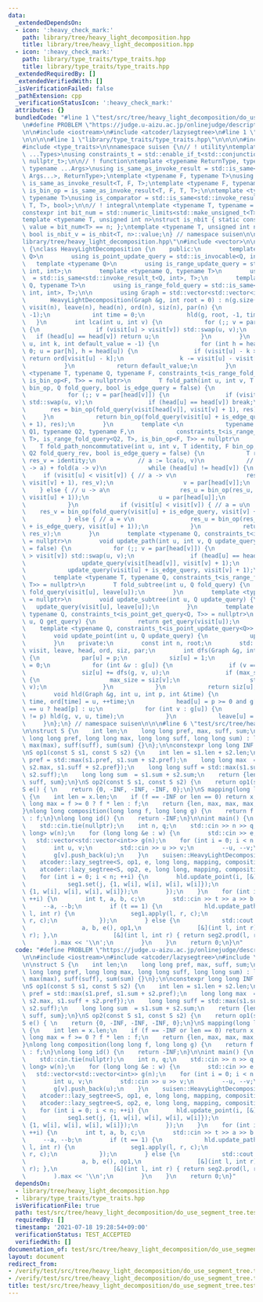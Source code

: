 ```yaml
---
data:
  _extendedDependsOn:
  - icon: ':heavy_check_mark:'
    path: library/tree/heavy_light_decomposition.hpp
    title: library/tree/heavy_light_decomposition.hpp
  - icon: ':heavy_check_mark:'
    path: library/type_traits/type_traits.hpp
    title: library/type_traits/type_traits.hpp
  _extendedRequiredBy: []
  _extendedVerifiedWith: []
  _isVerificationFailed: false
  _pathExtension: cpp
  _verificationStatusIcon: ':heavy_check_mark:'
  attributes: {}
  bundledCode: "#line 1 \"test/src/tree/heavy_light_decomposition/do_use_segment_tree.test.cpp\"\
    \n#define PROBLEM \"https://judge.u-aizu.ac.jp/onlinejudge/description.jsp?id=2450\"\
    \n\n#include <iostream>\n#include <atcoder/lazysegtree>\n#line 1 \"library/tree/heavy_light_decomposition.hpp\"\
    \n\n\n\n#line 1 \"library/type_traits/type_traits.hpp\"\n\n\n\n#include <limits>\n\
    #include <type_traits>\n\nnamespace suisen {\n// ! utility\ntemplate <typename\
    \ ...Types>\nusing constraints_t = std::enable_if_t<std::conjunction_v<Types...>,\
    \ nullptr_t>;\n\n// ! function\ntemplate <typename ReturnType, typename Callable,\
    \ typename ...Args>\nusing is_same_as_invoke_result = std::is_same<std::invoke_result_t<Callable,\
    \ Args...>, ReturnType>;\ntemplate <typename F, typename T>\nusing is_uni_op =\
    \ is_same_as_invoke_result<T, F, T>;\ntemplate <typename F, typename T>\nusing\
    \ is_bin_op = is_same_as_invoke_result<T, F, T, T>;\n\ntemplate <typename Comparator,\
    \ typename T>\nusing is_comparator = std::is_same<std::invoke_result_t<Comparator,\
    \ T, T>, bool>;\n\n// ! integral\ntemplate <typename T, typename = constraints_t<std::is_integral<T>>>\n\
    constexpr int bit_num = std::numeric_limits<std::make_unsigned_t<T>>::digits;\n\
    template <typename T, unsigned int n>\nstruct is_nbit { static constexpr bool\
    \ value = bit_num<T> == n; };\ntemplate <typename T, unsigned int n>\nstatic constexpr\
    \ bool is_nbit_v = is_nbit<T, n>::value;\n} // namespace suisen\n\n\n#line 5 \"\
    library/tree/heavy_light_decomposition.hpp\"\n#include <vector>\n\nnamespace suisen\
    \ {\nclass HeavyLightDecomposition {\n    public:\n        template <typename\
    \ Q>\n        using is_point_update_query = std::is_invocable<Q, int>;\n     \
    \   template <typename Q>\n        using is_range_update_query = std::is_invocable<Q,\
    \ int, int>;\n        template <typename Q, typename T>\n        using is_point_get_query\
    \  = std::is_same<std::invoke_result_t<Q, int>, T>;\n        template <typename\
    \ Q, typename T>\n        using is_range_fold_query = std::is_same<std::invoke_result_t<Q,\
    \ int, int>, T>;\n\n        using Graph = std::vector<std::vector<int>>;\n\n \
    \       HeavyLightDecomposition(Graph &g, int root = 0) : n(g.size()), root(root),\
    \ visit(n), leave(n), head(n), ord(n), siz(n), par(n) {\n            dfs(g, root,\
    \ -1);\n            int time = 0;\n            hld(g, root, -1, time);\n     \
    \   }\n        int lca(int u, int v) {\n            for (;; v = par[head[v]])\
    \ {\n                if (visit[u] > visit[v]) std::swap(u, v);\n             \
    \   if (head[u] == head[v]) return u;\n            }\n        }\n        int la(int\
    \ u, int k, int default_value = -1) {\n            for (int h = head[u]; u >=\
    \ 0; u = par[h], h = head[u]) {\n                if (visit[u] - k >= visit[h])\
    \ return ord[visit[u] - k];\n                k -= visit[u] - visit[h] + 1;\n \
    \           }\n            return default_value;\n        }\n        template\
    \ <typename T, typename Q, typename F, constraints_t<is_range_fold_query<Q, T>,\
    \ is_bin_op<F, T>> = nullptr>\n        T fold_path(int u, int v, T identity, F\
    \ bin_op, Q fold_query, bool is_edge_query = false) {\n            T res = identity;\n\
    \            for (;; v = par[head[v]]) {\n                if (visit[u] > visit[v])\
    \ std::swap(u, v);\n                if (head[u] == head[v]) break;\n         \
    \       res = bin_op(fold_query(visit[head[v]], visit[v] + 1), res);\n       \
    \     }\n            return bin_op(fold_query(visit[u] + is_edge_query, visit[v]\
    \ + 1), res);\n        }\n        template <\n            typename T, typename\
    \ Q1, typename Q2, typename F,\n            constraints_t<is_range_fold_query<Q1,\
    \ T>, is_range_fold_query<Q2, T>, is_bin_op<F, T>> = nullptr\n        >\n    \
    \    T fold_path_noncommutative(int u, int v, T identity, F bin_op, Q1 fold_query,\
    \ Q2 fold_query_rev, bool is_edge_query = false) {\n            T res_u = identity,\
    \ res_v = identity;\n            // a := lca(u, v)\n            // res = fold(u\
    \ -> a) + fold(a -> v)\n            while (head[u] != head[v]) {\n           \
    \     if (visit[u] < visit[v]) { // a -> v\n                    res_v = bin_op(fold_query(visit[head[v]],\
    \ visit[v] + 1), res_v);\n                    v = par[head[v]];\n            \
    \    } else { // u -> a\n                    res_u = bin_op(res_u, fold_query_rev(visit[head[u]],\
    \ visit[u] + 1));\n                    u = par[head[u]];\n                }\n\
    \            }\n            if (visit[u] < visit[v]) { // a = u\n            \
    \    res_v = bin_op(fold_query(visit[u] + is_edge_query, visit[v] + 1), res_v);\n\
    \            } else { // a = v\n                res_u = bin_op(res_u, fold_query_rev(visit[v]\
    \ + is_edge_query, visit[u] + 1));\n            }\n            return bin_op(res_u,\
    \ res_v);\n        }\n        template <typename Q, constraints_t<is_range_update_query<Q>>\
    \ = nullptr>\n        void update_path(int u, int v, Q update_query, bool is_edge_query\
    \ = false) {\n            for (;; v = par[head[v]]) {\n                if (visit[u]\
    \ > visit[v]) std::swap(u, v);\n                if (head[u] == head[v]) break;\n\
    \                update_query(visit[head[v]], visit[v] + 1);\n            }\n\
    \            update_query(visit[u] + is_edge_query, visit[v] + 1);\n        }\n\
    \        template <typename T, typename Q, constraints_t<is_range_fold_query<Q,\
    \ T>> = nullptr>\n        T fold_subtree(int u, Q fold_query) {\n            return\
    \ fold_query(visit[u], leave[u]);\n        }\n        template <typename Q, constraints_t<is_range_update_query<Q>>\
    \ = nullptr>\n        void update_subtree(int u, Q update_query) {\n         \
    \   update_query(visit[u], leave[u]);\n        }\n        template <typename T,\
    \ typename Q, constraints_t<is_point_get_query<Q, T>> = nullptr>\n        T get_point(int\
    \ u, Q get_query) {\n            return get_query(visit[u]);\n        }\n    \
    \    template <typename Q, constraints_t<is_point_update_query<Q>> = nullptr>\n\
    \        void update_point(int u, Q update_query) {\n            update_query(visit[u]);\n\
    \        }\n    private:\n        const int n, root;\n        std::vector<int>\
    \ visit, leave, head, ord, siz, par;\n        int dfs(Graph &g, int u, int p)\
    \ {\n            par[u] = p;\n            siz[u] = 1;\n            int max_size\
    \ = 0;\n            for (int &v : g[u]) {\n                if (v == p) continue;\n\
    \                siz[u] += dfs(g, v, u);\n                if (max_size < siz[v])\
    \ {\n                    max_size = siz[v];\n                    std::swap(g[u].front(),\
    \ v);\n                }\n            }\n            return siz[u];\n        }\n\
    \        void hld(Graph &g, int u, int p, int &time) {\n            visit[u] =\
    \ time, ord[time] = u, ++time;\n            head[u] = p >= 0 and g[p].front()\
    \ == u ? head[p] : u;\n            for (int v : g[u]) {\n                if (v\
    \ != p) hld(g, v, u, time);\n            }\n            leave[u] = time;\n   \
    \     }\n};\n} // namespace suisen\n\n\n#line 6 \"test/src/tree/heavy_light_decomposition/do_use_segment_tree.test.cpp\"\
    \n\nstruct S {\n    int len;\n    long long pref, max, suff, sum;\n    S(int len,\
    \ long long pref, long long max, long long suff, long long sum) : len(len), pref(pref),\
    \ max(max), suff(suff), sum(sum) {}\n};\n\nconstexpr long long INF = std::numeric_limits<int>::max();\n\
    \nS op1(const S s1, const S s2) {\n    int len = s1.len + s2.len;\n    long long\
    \ pref = std::max(s1.pref, s1.sum + s2.pref);\n    long long max  = std::max({s1.max,\
    \ s2.max, s1.suff + s2.pref});\n    long long suff = std::max(s1.suff + s2.sum,\
    \ s2.suff);\n    long long sum  = s1.sum + s2.sum;\n    return {len, pref, max,\
    \ suff, sum};\n}\nS op2(const S s1, const S s2) {\n    return op1(s2, s1);\n}\n\
    S e() { \n    return {0, -INF, -INF, -INF, 0};\n}\nS mapping(long long f, S x)\
    \ {\n    int len = x.len;\n    if (f == -INF or len == 0) return x;\n    long\
    \ long max = f >= 0 ? f * len : f;\n    return {len, max, max, max, f * len};\n\
    }\nlong long composition(long long f, long long g) {\n    return f == -INF ? g\
    \ : f;\n}\nlong long id() {\n    return -INF;\n}\n\nint main() {\n    std::ios::sync_with_stdio(false);\n\
    \    std::cin.tie(nullptr);\n    int n, q;\n    std::cin >> n >> q;\n    std::vector<long\
    \ long> w(n);\n    for (long long &e : w) {\n        std::cin >> e;\n    }\n \
    \   std::vector<std::vector<int>> g(n);\n    for (int i = 0; i < n - 1; ++i) {\n\
    \        int u, v;\n        std::cin >> u >> v;\n        --u, --v;\n        g[u].push_back(v);\n\
    \        g[v].push_back(u);\n    }\n    suisen::HeavyLightDecomposition hld(g);\n\
    \    atcoder::lazy_segtree<S, op1, e, long long, mapping, composition, id> seg1(n);\n\
    \    atcoder::lazy_segtree<S, op2, e, long long, mapping, composition, id> seg2(n);\n\
    \    for (int i = 0; i < n; ++i) {\n        hld.update_point(i, [&](int j) {\n\
    \            seg1.set(j, {1, w[i], w[i], w[i], w[i]});\n            seg2.set(j,\
    \ {1, w[i], w[i], w[i], w[i]});\n        });\n    }\n    for (int i = 0; i < q;\
    \ ++i) {\n        int t, a, b, c;\n        std::cin >> t >> a >> b >> c;\n   \
    \     --a, --b;\n        if (t == 1) {\n            hld.update_path(a, b, [&](int\
    \ l, int r) {\n                seg1.apply(l, r, c);\n                seg2.apply(l,\
    \ r, c);\n            });\n        } else {\n            std::cout << hld.fold_path_noncommutative(\n\
    \                a, b, e(), op1,\n                [&](int l, int r) { return seg1.prod(l,\
    \ r); },\n                [&](int l, int r) { return seg2.prod(l, r); }\n    \
    \        ).max << '\\n';\n        }\n    }\n    return 0;\n}\n"
  code: "#define PROBLEM \"https://judge.u-aizu.ac.jp/onlinejudge/description.jsp?id=2450\"\
    \n\n#include <iostream>\n#include <atcoder/lazysegtree>\n#include \"library/tree/heavy_light_decomposition.hpp\"\
    \n\nstruct S {\n    int len;\n    long long pref, max, suff, sum;\n    S(int len,\
    \ long long pref, long long max, long long suff, long long sum) : len(len), pref(pref),\
    \ max(max), suff(suff), sum(sum) {}\n};\n\nconstexpr long long INF = std::numeric_limits<int>::max();\n\
    \nS op1(const S s1, const S s2) {\n    int len = s1.len + s2.len;\n    long long\
    \ pref = std::max(s1.pref, s1.sum + s2.pref);\n    long long max  = std::max({s1.max,\
    \ s2.max, s1.suff + s2.pref});\n    long long suff = std::max(s1.suff + s2.sum,\
    \ s2.suff);\n    long long sum  = s1.sum + s2.sum;\n    return {len, pref, max,\
    \ suff, sum};\n}\nS op2(const S s1, const S s2) {\n    return op1(s2, s1);\n}\n\
    S e() { \n    return {0, -INF, -INF, -INF, 0};\n}\nS mapping(long long f, S x)\
    \ {\n    int len = x.len;\n    if (f == -INF or len == 0) return x;\n    long\
    \ long max = f >= 0 ? f * len : f;\n    return {len, max, max, max, f * len};\n\
    }\nlong long composition(long long f, long long g) {\n    return f == -INF ? g\
    \ : f;\n}\nlong long id() {\n    return -INF;\n}\n\nint main() {\n    std::ios::sync_with_stdio(false);\n\
    \    std::cin.tie(nullptr);\n    int n, q;\n    std::cin >> n >> q;\n    std::vector<long\
    \ long> w(n);\n    for (long long &e : w) {\n        std::cin >> e;\n    }\n \
    \   std::vector<std::vector<int>> g(n);\n    for (int i = 0; i < n - 1; ++i) {\n\
    \        int u, v;\n        std::cin >> u >> v;\n        --u, --v;\n        g[u].push_back(v);\n\
    \        g[v].push_back(u);\n    }\n    suisen::HeavyLightDecomposition hld(g);\n\
    \    atcoder::lazy_segtree<S, op1, e, long long, mapping, composition, id> seg1(n);\n\
    \    atcoder::lazy_segtree<S, op2, e, long long, mapping, composition, id> seg2(n);\n\
    \    for (int i = 0; i < n; ++i) {\n        hld.update_point(i, [&](int j) {\n\
    \            seg1.set(j, {1, w[i], w[i], w[i], w[i]});\n            seg2.set(j,\
    \ {1, w[i], w[i], w[i], w[i]});\n        });\n    }\n    for (int i = 0; i < q;\
    \ ++i) {\n        int t, a, b, c;\n        std::cin >> t >> a >> b >> c;\n   \
    \     --a, --b;\n        if (t == 1) {\n            hld.update_path(a, b, [&](int\
    \ l, int r) {\n                seg1.apply(l, r, c);\n                seg2.apply(l,\
    \ r, c);\n            });\n        } else {\n            std::cout << hld.fold_path_noncommutative(\n\
    \                a, b, e(), op1,\n                [&](int l, int r) { return seg1.prod(l,\
    \ r); },\n                [&](int l, int r) { return seg2.prod(l, r); }\n    \
    \        ).max << '\\n';\n        }\n    }\n    return 0;\n}"
  dependsOn:
  - library/tree/heavy_light_decomposition.hpp
  - library/type_traits/type_traits.hpp
  isVerificationFile: true
  path: test/src/tree/heavy_light_decomposition/do_use_segment_tree.test.cpp
  requiredBy: []
  timestamp: '2021-07-18 19:28:54+09:00'
  verificationStatus: TEST_ACCEPTED
  verifiedWith: []
documentation_of: test/src/tree/heavy_light_decomposition/do_use_segment_tree.test.cpp
layout: document
redirect_from:
- /verify/test/src/tree/heavy_light_decomposition/do_use_segment_tree.test.cpp
- /verify/test/src/tree/heavy_light_decomposition/do_use_segment_tree.test.cpp.html
title: test/src/tree/heavy_light_decomposition/do_use_segment_tree.test.cpp
---
```

